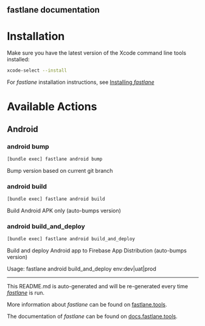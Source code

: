 fastlane documentation
----

# Installation

Make sure you have the latest version of the Xcode command line tools installed:

```sh
xcode-select --install
```

For _fastlane_ installation instructions, see [Installing _fastlane_](https://docs.fastlane.tools/#installing-fastlane)

# Available Actions

## Android

### android bump

```sh
[bundle exec] fastlane android bump
```

Bump version based on current git branch

### android build

```sh
[bundle exec] fastlane android build
```

Build Android APK only (auto-bumps version)

### android build_and_deploy

```sh
[bundle exec] fastlane android build_and_deploy
```

Build and deploy Android app to Firebase App Distribution (auto-bumps version)

Usage: fastlane android build_and_deploy env:dev|uat|prod

----

This README.md is auto-generated and will be re-generated every time [_fastlane_](https://fastlane.tools) is run.

More information about _fastlane_ can be found on [fastlane.tools](https://fastlane.tools).

The documentation of _fastlane_ can be found on [docs.fastlane.tools](https://docs.fastlane.tools).
